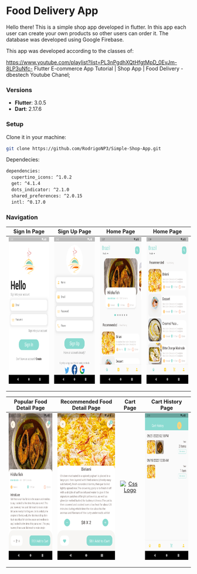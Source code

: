 # Food Delivery App

Hello there!
This is a simple shop app developed in flutter.
In this app each user can create your own products so other users can order it. 
The database was developed using Google Firebase.

This app was developed according to the classes of:

https://www.youtube.com/playlist?list=PL3nPgdhXQtHfgtMpD_0EvJm-8LP3uNfc-
Flutter E-commerce App Tutorial | Shop App | Food Delivery - dbestech Youtube Chanel;

### Versions

- **Flutter**: 3.0.5
- **Dart**: 2.17.6

### Setup

Clone it in your machine:
```bash
git clone https://github.com/RodrigoNP3/Simple-Shop-App.git
```

Dependecies:

```bash
dependencies:
  cupertino_icons: ^1.0.2
  get: ^4.1.4
  dots_indicator: ^2.1.0
  shared_preferences: ^2.0.15
  intl: ^0.17.0
```

### Navigation

<table>
<thead>
<tr>
<th align="center">Sign In Page</th>
<th align="center">Sign Up Page</th>
<th align="center">Home Page</th>
<th align="center">Home Page</th>


</tr>
</thead>
<tbody>
<tr>
  
<td align="center">
  <a target="_blank" rel="" href="images/Sign _In_Page.png">
        <img src="images/Sign _In_Page.png" alt="Css Logo" with="200" height="400"/>

  </a></td>
  
<td align="center">
  <a target="_blank" rel="" href="images/Sign _Up_Page.png">
        <img src="images/Sign _Up_Page.png" alt="Css Logo" with="200" height="400"/>

  </a></td>
  
  
<td align="center">
  <a target="_blank" rel="" href="images/Home_Page_1.png">
        <img src="images/Home_Page_1.png" alt="Css Logo" with="200" height="400"/>

  </a></td>
  
  
<td align="center">
  <a target="_blank" rel="" href="images/Home_Page_2.png">
        <img src="images/Home_Page_2.png" alt="Css Logo" with="200" height="400"/>

  </a></td>
  
  
  <table>
<thead>
<tr>

<th align="center">Popular Food Detail Page</th>
  <th align="center">Recommended Food Detail Page</th>
    <th align="center">Cart Page</th>
        <th align="center">Cart History Page</th>

</tr>
</thead>
<tbody>
<tr>
  

  
  <td align="center">
  <a target="_blank" rel="" href="images/Popular_Food_Detail_Page.png">
        <img src="images/Popular_Food_Detail_Page.png" alt="Css Logo" with="200" height="400"/>

  </a></td>
    <td align="center">
  <a target="_blank" rel="" href="images/Recommended_Food_Detail_Page.png">
        <img src="images/Recommended_Food_Detail_Page.png" alt="Css Logo" with="200" height="400"/>

  </a></td>
  <td align="center">
  <a target="_blank" rel="" href="images/Cart_Page.png">
        <img src="images/OCart_Page.png" alt="Css Logo" with="200" height="400"/>

  </a></td>
    <td align="center">
  <a target="_blank" rel="" href="images/Cart_History_Page.png">
        <img src="images/Cart_History_Page.png" alt="Css Logo" with="200" height="400"/>

  </a></td>
  
  <!-- <table>
<thead>
<tr>
<th align="center">Add Product Screen</th>



</tr>
</thead>
<tbody>
<tr>
  
<td align="center">
  <a target="_blank" rel="" href="images/ADD_PRODUCT.png">
        <img src="images/ADD_PRODUCT.png" alt="Css Logo" with="200" height="400"/>

  </a></td>
   -->

  
  

  
  
  
 
  
